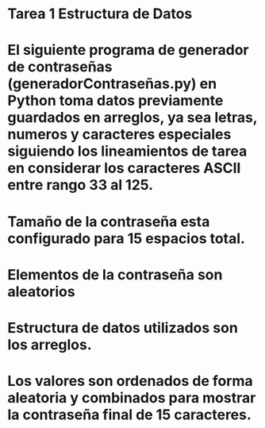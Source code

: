 # Tarea 1 Estructura de Datos

# El siguiente programa de generador de contraseñas (generadorContraseñas.py) en Python toma datos previamente guardados en arreglos, ya sea letras, numeros y caracteres especiales siguiendo los lineamientos de tarea en considerar los caracteres ASCII entre rango 33 al 125.

# Tamaño de la contraseña esta configurado para 15 espacios total.

# Elementos de la contraseña son aleatorios 

# Estructura de datos utilizados son los arreglos.

# Los valores son ordenados de forma aleatoria y combinados para mostrar la contraseña final de 15 caracteres.
